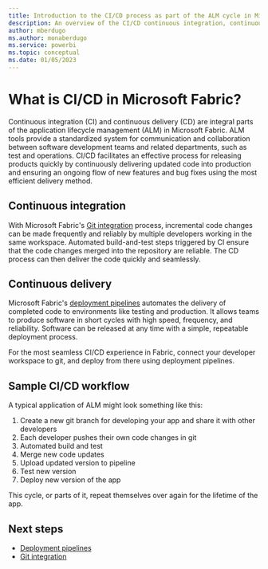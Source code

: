 ```yaml
---
title: Introduction to the CI/CD process as part of the ALM cycle in Microsoft Fabric 
description: An overview of the CI/CD continuous integration, continuous deployment as part of the ALM cycle process in Microsoft Fabric.
author: mberdugo
ms.author: monaberdugo
ms.service: powerbi
ms.topic: conceptual
ms.date: 01/05/2023
---
```


# What is CI/CD in Microsoft Fabric?

Continuous integration (CI) and continuous delivery (CD) are integral parts of the application lifecycle management (ALM) in Microsoft Fabric. ALM tools provide a standardized system for communication and collaboration between software development teams and related departments, such as test and operations. CI/CD facilitates an effective process for releasing products quickly by continuously delivering updated code into production and ensuring an ongoing flow of new features and bug fixes using the most efficient delivery method.

## Continuous integration

With Microsoft Fabric's [Git integration](./git-integration/git-integration-overview.md) process, incremental code changes can be made frequently and reliably by multiple developers working in the same workspace. Automated build-and-test steps triggered by CI ensure that the code changes merged into the repository are reliable. The CD process can then deliver the code quickly and seamlessly.

## Continuous delivery

Microsoft Fabric's [deployment pipelines](./deployment-pipelines/deployment-pipelines-overview.md) automates the delivery of completed code to environments like testing and production. It allows teams to produce software in short cycles with high speed, frequency, and reliability. Software can be released at any time with a simple, repeatable deployment process.

For the most seamless CI/CD experience in Fabric, connect your developer workspace to git, and deploy from there using deployment pipelines.

## Sample CI/CD workflow

A typical application of ALM might look something like this:

1. Create a new git branch for developing your app and share it with other developers
1. Each developer pushes their own code changes in git
1. Automated build and test
1. Merge new code updates
1. Upload updated version to pipeline
1. Test new version
1. Deploy new version of the app

This cycle, or parts of it, repeat themselves over again for the lifetime of the app.

## Next steps

* [Deployment pipelines](./deployment-pipelines/deployment-pipelines-overview.md)
* [Git integration](./git-integration/git-integration-overview.md)
